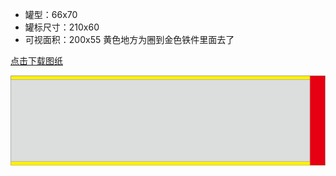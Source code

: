 * 罐型：66x70
* 罐标尺寸：210x60
* 可视面积：200x55 黄色地方为圈到金色铁件里面去了

[点击下载图纸](../assets/papercan/66x70.zip)

![图纸66x70](../assets/papercan/66x70.png)